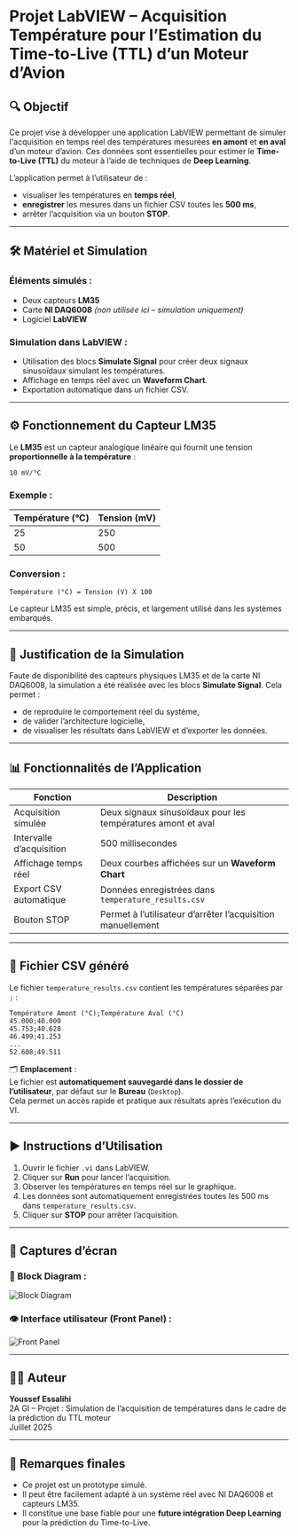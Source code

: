 # Projet LabVIEW – Acquisition Température pour l’Estimation du Time-to-Live (TTL) d’un Moteur d’Avion

## 🔍 Objectif

Ce projet vise à développer une application LabVIEW permettant de simuler l'acquisition en temps réel des températures mesurées **en amont** et **en aval** d’un moteur d’avion. Ces données sont essentielles pour estimer le **Time-to-Live (TTL)** du moteur à l’aide de techniques de **Deep Learning**.

L’application permet à l’utilisateur de :
- visualiser les températures en **temps réel**,
- **enregistrer** les mesures dans un fichier CSV toutes les **500 ms**,
- arrêter l’acquisition via un bouton **STOP**.

---

## 🛠 Matériel et Simulation

### Éléments simulés :
- Deux capteurs **LM35**
- Carte **NI DAQ6008** *(non utilisée ici – simulation uniquement)*
- Logiciel **LabVIEW**

### Simulation dans LabVIEW :
- Utilisation des blocs **Simulate Signal** pour créer deux signaux sinusoïdaux simulant les températures.
- Affichage en temps réel avec un **Waveform Chart**.
- Exportation automatique dans un fichier CSV.

---

## ⚙️ Fonctionnement du Capteur LM35

Le **LM35** est un capteur analogique linéaire qui fournit une tension **proportionnelle à la température** :

```
10 mV/°C
```

### Exemple :
| Température (°C) | Tension (mV) |
|------------------|--------------|
| 25               | 250          |
| 50               | 500          |

### Conversion :
```
Température (°C) = Tension (V) X 100
```

Le capteur LM35 est simple, précis, et largement utilisé dans les systèmes embarqués.

---

## 🧪 Justification de la Simulation

Faute de disponibilité des capteurs physiques LM35 et de la carte NI DAQ6008, la simulation a été réalisée avec les blocs **Simulate Signal**. Cela permet :
- de reproduire le comportement réel du système,
- de valider l’architecture logicielle,
- de visualiser les résultats dans LabVIEW et d’exporter les données.

---

## 📊 Fonctionnalités de l’Application

| Fonction                     | Description                                                                 |
|------------------------------|-----------------------------------------------------------------------------|
| Acquisition simulée          | Deux signaux sinusoïdaux pour les températures amont et aval                |
| Intervalle d’acquisition     | 500 millisecondes                                                           |
| Affichage temps réel         | Deux courbes affichées sur un **Waveform Chart**                            |
| Export CSV automatique       | Données enregistrées dans `temperature_results.csv`                         |
| Bouton STOP                  | Permet à l’utilisateur d’arrêter l’acquisition manuellement                 |

---

## 💾 Fichier CSV généré

Le fichier `temperature_results.csv` contient les températures séparées par `;` :

```csv
Température Amont (°C);Température Aval (°C)
45.000;40.000
45.753;40.628
46.499;41.253
...
52.608;49.511
```

🗂️ **Emplacement** :  
Le fichier est **automatiquement sauvegardé dans le dossier de l’utilisateur**, par défaut sur le **Bureau** (`Desktop`).  
Cela permet un accès rapide et pratique aux résultats après l’exécution du VI.

---

## ▶️ Instructions d’Utilisation

1. Ouvrir le fichier `.vi` dans LabVIEW.
2. Cliquer sur **Run** pour lancer l’acquisition.
3. Observer les températures en temps réel sur le graphique.
4. Les données sont automatiquement enregistrées toutes les 500 ms dans `temperature_results.csv`.
5. Cliquer sur **STOP** pour arrêter l’acquisition.

---

## 📸 Captures d’écran

### 🧠 Block Diagram :

![Block Diagram](https://github.com/user-attachments/assets/b7c3323e-0ce8-46c1-aa2e-caad5491a63c)


### 👁️ Interface utilisateur (Front Panel) :

![Front Panel](https://github.com/user-attachments/assets/81680d21-51a4-41a5-9a2e-f4d3f8e98b1d)


---

## 👨‍💻 Auteur

**Youssef Essalihi**  
2A GI – Projet : Simulation de l’acquisition de températures dans le cadre de la prédiction du TTL moteur  
Juillet 2025

---

## 📌 Remarques finales

- Ce projet est un prototype simulé.
- Il peut être facilement adapté à un système réel avec NI DAQ6008 et capteurs LM35.
- Il constitue une base fiable pour une **future intégration Deep Learning** pour la prédiction du Time-to-Live.
